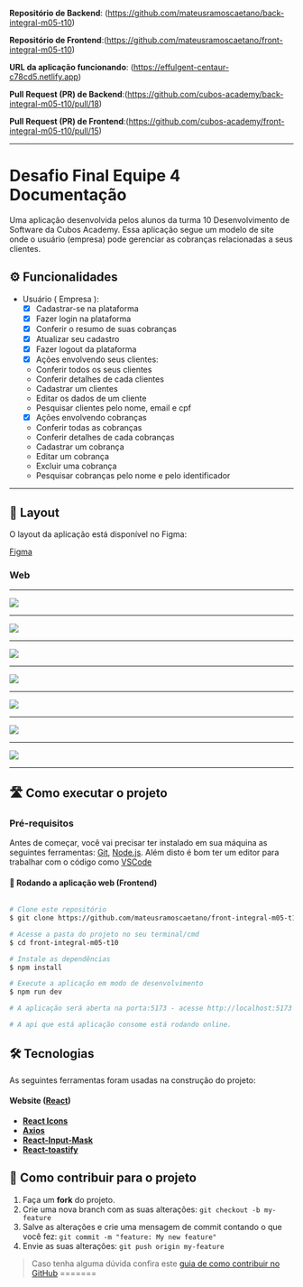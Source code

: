 
**Repositório de Backend**: (https://github.com/mateusramoscaetano/back-integral-m05-t10)

**Repositório de Frontend**:(https://github.com/mateusramoscaetano/front-integral-m05-t10)

**URL da aplicação funcionando**: (https://effulgent-centaur-c78cd5.netlify.app)

**Pull Request (PR) de Backend**:(https://github.com/cubos-academy/back-integral-m05-t10/pull/18)

**Pull Request (PR) de Frontend**:(https://github.com/cubos-academy/front-integral-m05-t10/pull/15)

---

# Desafio Final Equipe 4 Documentação


Uma aplicação desenvolvida pelos alunos da turma 10 Desenvolvimento de Software da Cubos Academy. Essa aplicação segue um modelo de site onde o usuário (empresa) pode gerenciar as cobranças relacionadas a seus clientes.

## ⚙️ Funcionalidades

- Usuário ( Empresa ):
  - [x]  Cadastrar-se na plataforma
  - [x]   Fazer login na plataforma
  - [x]  Conferir o resumo de suas cobranças
   - [x]  Atualizar seu cadastro
    - [x]  Fazer logout da plataforma
  - [x]  Ações envolvendo seus clientes: 
    - Conferir todos os seus clientes
    - Conferir detalhes de cada clientes
    - Cadastrar um clientes
    - Editar os dados de um cliente
    - Pesquisar clientes pelo nome, email e cpf
  - [x]  Ações envolvendo cobranças
    - Conferir todas as cobranças
    - Conferir detalhes de cada cobranças
    - Cadastrar um cobrança
    -  Editar um cobrança
    - Excluir uma cobrança 
    - Pesquisar cobranças pelo nome e pelo identificador
---

## 🎨 Layout

O layout da aplicação está disponível no Figma:


[Figma ](https://www.figma.com/file/EsX2ltIJ6gSGFzXXCU1pQH/M05-SPRINT-03?node-id=410%3A47347)


### Web

---

<img src="./src/assets/imagem_2023-08-14_183448205.png" ></img>

---

<img src="./src/assets/imagem_2023-08-14_175356859.png"></img>

---

<img src="./src/assets/imagem_2023-08-14_180336885.png" ></img>

---

<img src="./src/assets/imagem_2023-08-14_180508247.png" ></img>

---

<img src="./src//assets/imagem_2023-08-14_180529096.png" ></img>

---

<img src="./src/assets/imagem_2023-08-14_180546187.png"></img>

---

<img src="./src/assets/imagem_2023-08-14_180743569.png"></img>

---

## 🛣️ Como executar o projeto

### Pré-requisitos

Antes de começar, você vai precisar ter instalado em sua máquina as seguintes ferramentas:
[Git](https://git-scm.com), [Node.js](https://nodejs.org/en/). 
Além disto é bom ter um editor para trabalhar com o código como [VSCode](https://code.visualstudio.com/)

#### 🧭 Rodando a aplicação web (Frontend)

```bash

# Clone este repositório
$ git clone https://github.com/mateusramoscaetano/front-integral-m05-t10

# Acesse a pasta do projeto no seu terminal/cmd
$ cd front-integral-m05-t10

# Instale as dependências
$ npm install

# Execute a aplicação em modo de desenvolvimento
$ npm run dev

# A aplicação será aberta na porta:5173 - acesse http://localhost:5173

# A api que está aplicação consome está rodando online.

```

## 🛠 Tecnologias

As seguintes ferramentas foram usadas na construção do projeto:

#### **Website**  ([React](https://reactjs.org/))

-   **[React Icons](https://react-icons.github.io/react-icons/)**
-   **[Axios](https://github.com/axios/axios)**
-   **[React-Input-Mask](https://www.npmjs.com/package/react-input-mask)**
-   **[React-toastify](https://www.npmjs.com/package/react-toastify)**


## 💪 Como contribuir para o projeto

1. Faça um **fork** do projeto.
2. Crie uma nova branch com as suas alterações: `git checkout -b my-feature`
3. Salve as alterações e crie uma mensagem de commit contando o que você fez: `git commit -m "feature: My new feature"`
4. Envie as suas alterações: `git push origin my-feature`
> Caso tenha alguma dúvida confira este [guia de como contribuir no GitHub](./CONTRIBUTING.md)
=======


